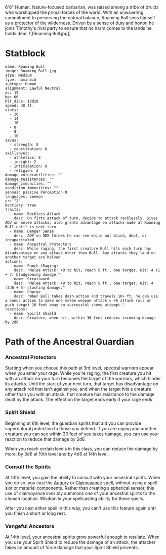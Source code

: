 6'8" Human. Nature-focused barbarian, was raised among a tribe of druids who worshipped the primal forces of the world. With an unwavering commitment to preserving the natural balance, Roaming Bull sees himself as a protector of the wilderness. Driven by a sense of duty and honor, he joins Timothy's rival party to ensure that no harm comes to the lands he holds dear.
![[Roaming Bull.jpg]]
# Statblock
```statblock
name: Roaming Bull
image: Roaming Bull.jpg
size: Medium
type: humanoid
subtype: Human
alignment: Lawful Neutral
ac: 15
hp: 66
hit_dice: 12d10
speed: 40 ft.
stats:
  - 20
  - 14
  - 16
  - 8
  - 8
  - 10
saves:
  - strength: 8
  - constitution: 6
skillsaves:
  - athletics: 8
  - insight: 2
  - intimidation: 8
  - religion: 2
damage_vulnerabilities: ""
damage_resistances: ""
damage_immunities: ""
condition_immunities: ""
senses: passive Perception 9
languages: common
cr: "2"
bestiary: true
traits:
  - name: Reckless Attack
    desc: On firts attack of turn, decide to attack recklessly. Gives ADV on melee attacks, also grants advantage on attacks made at Roaming Bull until is next turn.
  - name: Danger Sense
    desc: ADV on DEX throws he can see while not blind, deaf, or incapacitated
  - name: Ancestral Protectors
    desc: While raging, the first creature Bull hits each turn has disadvantage on any attack other than Bull. Any attacks they land on another target are halved
actions:
  - name: Punch (Raging)
    desc: "Melee Attack: +8 to hit, reach 5 ft., one target. Hit: 4 (1 + 7) bludgeoning damage."
  - name: Greatsword
    desc: "Melee Attack: +8 to hit, reach 5 ft., one target. Hit: 4 (2d6 + 5) slashing damage."
  - name: Charge
    desc: "When Bull takes dash action and travels 10> ft, he can use a bonus action to make one melee weapon attack = +5 attack roll or push target 10 feet away on successful shove attempt."
reactions:
  - name: Spirit Shield
    desc: Creature, when hit, within 30 feet reduces incoming damage by 2d6
```
# Path of the Ancestral Guardian
### Ancestral Protectors

Starting when you choose this path at 3rd level, spectral warriors appear when you enter your rage. While you're raging, the first creature you hit with an attack on your turn becomes the target of the warriors, which hinder its attacks. Until the start of your next turn, that target has disadvantage on any attack roll that isn't against you, and when the target hits a creature other than you with an attack, that creature has resistance to the damage dealt by the attack. The effect on the target ends early if your rage ends.
### Spirit Shield

Beginning at 6th level, the guardian spirits that aid you can provide supernatural protection to those you defend. If you are raging and another creature you can see within 30 feet of you takes damage, you can use your reaction to reduce that damage by 2d6.

When you reach certain levels in this class, you can reduce the damage by more: by 3d6 at 10th level and by 4d6 at 14th level.

### Consult the Spirits

At 10th level, you gain the ability to consult with your ancestral spirits. When you do so, you cast the [Augury](http://dnd5e.wikidot.com/spell:augury) or [Clairvoyance](http://dnd5e.wikidot.com/spell:clairvoyance) spell, without using a spell slot or material components. Rather than creating a spherical sensor, this use of clairvoyance invisibly summons one of your ancestral spirits to the chosen location. Wisdom is your spellcasting ability for these spells.

After you cast either spell in this way, you can't use this feature again until you finish a short or long rest.

### Vengeful Ancestors

At 14th level, your ancestral spirits grow powerful enough to retaliate. When you use your Spirit Shield to reduce the damage of an attack, the attacker takes an amount of force damage that your Spirit Shield prevents.